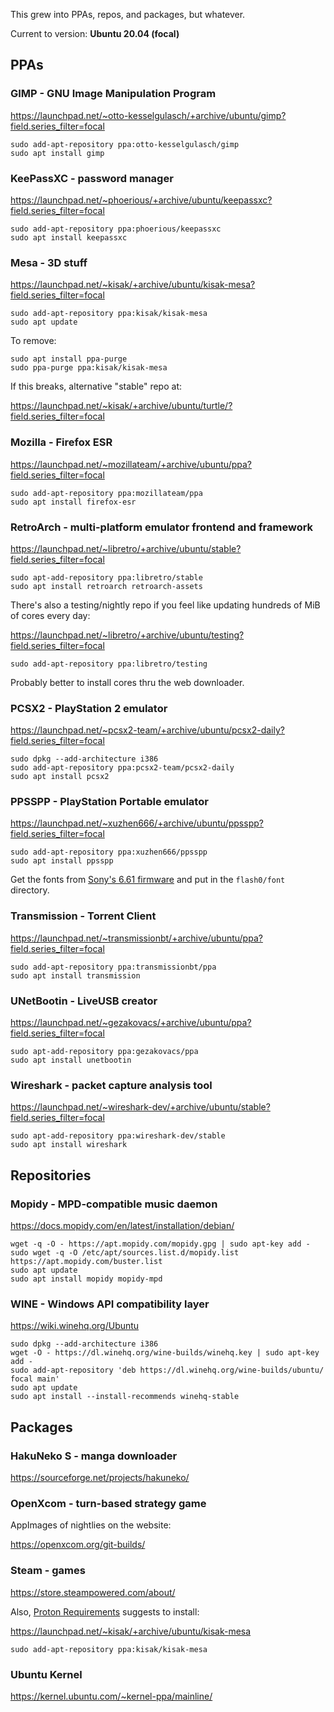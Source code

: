 This grew into PPAs, repos, and packages, but whatever.

Current to version: **Ubuntu 20.04 (focal)**

## PPAs

### GIMP - GNU Image Manipulation Program

https://launchpad.net/~otto-kesselgulasch/+archive/ubuntu/gimp?field.series_filter=focal

    sudo add-apt-repository ppa:otto-kesselgulasch/gimp
    sudo apt install gimp

### KeePassXC - password manager

https://launchpad.net/~phoerious/+archive/ubuntu/keepassxc?field.series_filter=focal

    sudo add-apt-repository ppa:phoerious/keepassxc
    sudo apt install keepassxc

### Mesa - 3D stuff

https://launchpad.net/~kisak/+archive/ubuntu/kisak-mesa?field.series_filter=focal

    sudo add-apt-repository ppa:kisak/kisak-mesa
    sudo apt update

To remove:

    sudo apt install ppa-purge
    sudo ppa-purge ppa:kisak/kisak-mesa

If this breaks, alternative "stable" repo at:

 https://launchpad.net/~kisak/+archive/ubuntu/turtle/?field.series_filter=focal

### Mozilla - Firefox ESR

https://launchpad.net/~mozillateam/+archive/ubuntu/ppa?field.series_filter=focal

    sudo add-apt-repository ppa:mozillateam/ppa
    sudo apt install firefox-esr

### RetroArch - multi-platform emulator frontend and framework

https://launchpad.net/~libretro/+archive/ubuntu/stable?field.series_filter=focal

    sudo apt-add-repository ppa:libretro/stable
    sudo apt install retroarch retroarch-assets

There's also a testing/nightly repo if you feel like updating hundreds of MiB of cores every day:

https://launchpad.net/~libretro/+archive/ubuntu/testing?field.series_filter=focal

    sudo add-apt-repository ppa:libretro/testing

Probably better to install cores thru the web downloader.

### PCSX2 - PlayStation 2 emulator

https://launchpad.net/~pcsx2-team/+archive/ubuntu/pcsx2-daily?field.series_filter=focal

    sudo dpkg --add-architecture i386
    sudo add-apt-repository ppa:pcsx2-team/pcsx2-daily
    sudo apt install pcsx2

### PPSSPP - PlayStation Portable emulator

https://launchpad.net/~xuzhen666/+archive/ubuntu/ppsspp?field.series_filter=focal

    sudo add-apt-repository ppa:xuzhen666/ppsspp
    sudo apt install ppsspp

Get the fonts from [Sony's 6.61 firmware](http://de01.psp.update.playstation.org/update/psp/image/eu/2014_1212_6be8878f475ac5b1a499b95ab2f7d301/EBOOT.PBP) and put in the `flash0/font` directory.

### Transmission - Torrent Client

https://launchpad.net/~transmissionbt/+archive/ubuntu/ppa?field.series_filter=focal

    sudo add-apt-repository ppa:transmissionbt/ppa
    sudo apt install transmission

### UNetBootin - LiveUSB creator

https://launchpad.net/~gezakovacs/+archive/ubuntu/ppa?field.series_filter=focal

    sudo apt-add-repository ppa:gezakovacs/ppa
    sudo apt install unetbootin

### Wireshark - packet capture analysis tool

https://launchpad.net/~wireshark-dev/+archive/ubuntu/stable?field.series_filter=focal

    sudo apt-add-repository ppa:wireshark-dev/stable
    sudo apt install wireshark

## Repositories

### Mopidy - MPD-compatible music daemon

https://docs.mopidy.com/en/latest/installation/debian/

    wget -q -O - https://apt.mopidy.com/mopidy.gpg | sudo apt-key add -
    sudo wget -q -O /etc/apt/sources.list.d/mopidy.list https://apt.mopidy.com/buster.list
    sudo apt update
    sudo apt install mopidy mopidy-mpd

### WINE - Windows API compatibility layer

https://wiki.winehq.org/Ubuntu

    sudo dpkg --add-architecture i386
    wget -O - https://dl.winehq.org/wine-builds/winehq.key | sudo apt-key add -
    sudo add-apt-repository 'deb https://dl.winehq.org/wine-builds/ubuntu/ focal main' 
    sudo apt update
    sudo apt install --install-recommends winehq-stable

## Packages

### HakuNeko S - manga downloader

https://sourceforge.net/projects/hakuneko/

### OpenXcom - turn-based strategy game

AppImages of nightlies on the website:

https://openxcom.org/git-builds/

### Steam - games

https://store.steampowered.com/about/

Also, [Proton Requirements](https://github.com/ValveSoftware/Proton/wiki/Requirements) suggests to install:

https://launchpad.net/~kisak/+archive/ubuntu/kisak-mesa

    sudo add-apt-repository ppa:kisak/kisak-mesa

### Ubuntu Kernel

https://kernel.ubuntu.com/~kernel-ppa/mainline/
